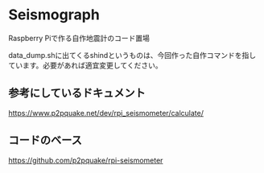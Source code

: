 # Seismograph
Raspberry Piで作る自作地震計のコード置場

data_dump.shに出てくるshindというものは、今回作った自作コマンドを指しています。必要があれば適宜変更してください。

## 参考にしているドキュメント
https://www.p2pquake.net/dev/rpi_seismometer/calculate/
## コードのベース
https://github.com/p2pquake/rpi-seismometer
